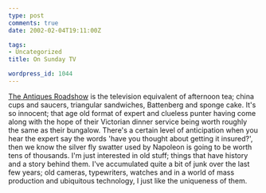 ```yaml
---
type: post
comments: true
date: 2002-02-04T19:11:00Z

tags:
- Uncategorized
title: On Sunday TV

wordpress_id: 1044
---
```


[The Antiques Roadshow](http://www.bbc.co.uk/antiques/) is the television equivalent of afternoon tea; china cups and saucers, triangular sandwiches, Battenberg and sponge cake. It's so innocent; that age old format of expert and clueless punter having come along with the hope of their Victorian dinner service being worth roughly the same as their bungalow. There's a certain level of anticipation when you hear the expert say the words 'have you thought about getting it insured?', then we know the silver fly swatter used by Napoleon is going to be worth tens of thousands. I'm just interested in old stuff; things that have history and a story behind them. I've accumulated quite a bit of junk over the last few years; old cameras, typewriters, watches and in a world of mass production and ubiquitous technology, I just like the uniqueness of them.
